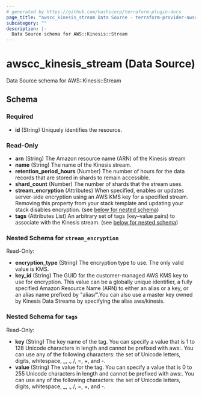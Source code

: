 ```yaml
---
# generated by https://github.com/hashicorp/terraform-plugin-docs
page_title: "awscc_kinesis_stream Data Source - terraform-provider-awscc"
subcategory: ""
description: |-
  Data Source schema for AWS::Kinesis::Stream
---
```


# awscc_kinesis_stream (Data Source)

Data Source schema for AWS::Kinesis::Stream



<!-- schema generated by tfplugindocs -->
## Schema

### Required

- **id** (String) Uniquely identifies the resource.

### Read-Only

- **arn** (String) The Amazon resource name (ARN) of the Kinesis stream
- **name** (String) The name of the Kinesis stream.
- **retention_period_hours** (Number) The number of hours for the data records that are stored in shards to remain accessible.
- **shard_count** (Number) The number of shards that the stream uses.
- **stream_encryption** (Attributes) When specified, enables or updates server-side encryption using an AWS KMS key for a specified stream. Removing this property from your stack template and updating your stack disables encryption. (see [below for nested schema](#nestedatt--stream_encryption))
- **tags** (Attributes List) An arbitrary set of tags (key–value pairs) to associate with the Kinesis stream. (see [below for nested schema](#nestedatt--tags))

<a id="nestedatt--stream_encryption"></a>
### Nested Schema for `stream_encryption`

Read-Only:

- **encryption_type** (String) The encryption type to use. The only valid value is KMS.
- **key_id** (String) The GUID for the customer-managed AWS KMS key to use for encryption. This value can be a globally unique identifier, a fully specified Amazon Resource Name (ARN) to either an alias or a key, or an alias name prefixed by "alias/".You can also use a master key owned by Kinesis Data Streams by specifying the alias aws/kinesis.


<a id="nestedatt--tags"></a>
### Nested Schema for `tags`

Read-Only:

- **key** (String) The key name of the tag. You can specify a value that is 1 to 128 Unicode characters in length and cannot be prefixed with aws:. You can use any of the following characters: the set of Unicode letters, digits, whitespace, _, ., /, =, +, and -.
- **value** (String) The value for the tag. You can specify a value that is 0 to 255 Unicode characters in length and cannot be prefixed with aws:. You can use any of the following characters: the set of Unicode letters, digits, whitespace, _, ., /, =, +, and -.


